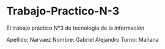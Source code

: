 # Trabajo-Practico-N-3
El trabajo práctico N°3 de tecnología de la información

Apellido: Narvaez
Nombre: Gabriel Alejandro
Turno: Mañana
